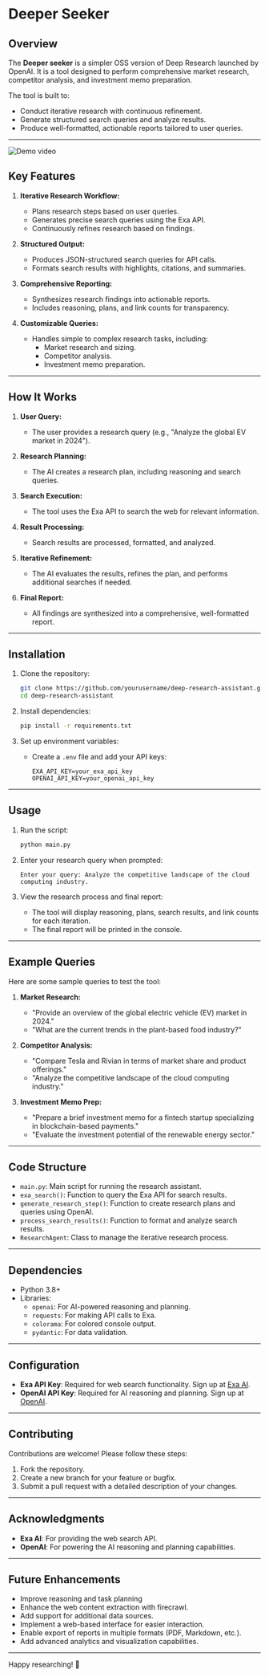 # Deeper Seeker

## Overview
The **Deeper seeker** is a simpler OSS version of Deep Research launched by OpenAI. It is a tool designed to perform comprehensive market research, competitor analysis, and investment memo preparation. 

The tool is built to:
- Conduct iterative research with continuous refinement.
- Generate structured search queries and analyze results.
- Produce well-formatted, actionable reports tailored to user queries.

---

![Demo video](public/final_v1.gif)

## Key Features
1. **Iterative Research Workflow:**
   - Plans research steps based on user queries.
   - Generates precise search queries using the Exa API.
   - Continuously refines research based on findings.

2. **Structured Output:**
   - Produces JSON-structured search queries for API calls.
   - Formats search results with highlights, citations, and summaries.

3. **Comprehensive Reporting:**
   - Synthesizes research findings into actionable reports.
   - Includes reasoning, plans, and link counts for transparency.

4. **Customizable Queries:**
   - Handles simple to complex research tasks, including:
     - Market research and sizing.
     - Competitor analysis.
     - Investment memo preparation.

---

## How It Works
1. **User Query:**
   - The user provides a research query (e.g., "Analyze the global EV market in 2024").

2. **Research Planning:**
   - The AI creates a research plan, including reasoning and search queries.

3. **Search Execution:**
   - The tool uses the Exa API to search the web for relevant information.

4. **Result Processing:**
   - Search results are processed, formatted, and analyzed.

5. **Iterative Refinement:**
   - The AI evaluates the results, refines the plan, and performs additional searches if needed.

6. **Final Report:**
   - All findings are synthesized into a comprehensive, well-formatted report.

---

## Installation
1. Clone the repository:
   ```bash
   git clone https://github.com/yourusername/deep-research-assistant.git
   cd deep-research-assistant
   ```

2. Install dependencies:
   ```bash
   pip install -r requirements.txt
   ```

3. Set up environment variables:
   - Create a `.env` file and add your API keys:
     ```
     EXA_API_KEY=your_exa_api_key
     OPENAI_API_KEY=your_openai_api_key
     ```

---

## Usage
1. Run the script:
   ```bash
   python main.py
   ```

2. Enter your research query when prompted:
   ```
   Enter your query: Analyze the competitive landscape of the cloud computing industry.
   ```

3. View the research process and final report:
   - The tool will display reasoning, plans, search results, and link counts for each iteration.
   - The final report will be printed in the console.

---

## Example Queries
Here are some sample queries to test the tool:
1. **Market Research:**
   - "Provide an overview of the global electric vehicle (EV) market in 2024."
   - "What are the current trends in the plant-based food industry?"

2. **Competitor Analysis:**
   - "Compare Tesla and Rivian in terms of market share and product offerings."
   - "Analyze the competitive landscape of the cloud computing industry."

3. **Investment Memo Prep:**
   - "Prepare a brief investment memo for a fintech startup specializing in blockchain-based payments."
   - "Evaluate the investment potential of the renewable energy sector."

---

## Code Structure
- `main.py`: Main script for running the research assistant.
- `exa_search()`: Function to query the Exa API for search results.
- `generate_research_step()`: Function to create research plans and queries using OpenAI.
- `process_search_results()`: Function to format and analyze search results.
- `ResearchAgent`: Class to manage the iterative research process.

---

## Dependencies
- Python 3.8+
- Libraries:
  - `openai`: For AI-powered reasoning and planning.
  - `requests`: For making API calls to Exa.
  - `colorama`: For colored console output.
  - `pydantic`: For data validation.

---

## Configuration
- **Exa API Key**: Required for web search functionality. Sign up at [Exa AI](https://exa.ai/).
- **OpenAI API Key**: Required for AI reasoning and planning. Sign up at [OpenAI](https://platform.openai.com/).

---

## Contributing
Contributions are welcome! Please follow these steps:
1. Fork the repository.
2. Create a new branch for your feature or bugfix.
3. Submit a pull request with a detailed description of your changes.

---


## Acknowledgments
- **Exa AI**: For providing the web search API.
- **OpenAI**: For powering the AI reasoning and planning capabilities.
---


## Future Enhancements
- Improve reasoning and task planning
- Enhance the web content extraction with firecrawl.
- Add support for additional data sources.
- Implement a web-based interface for easier interaction.
- Enable export of reports in multiple formats (PDF, Markdown, etc.).
- Add advanced analytics and visualization capabilities.

---

Happy researching! 🚀